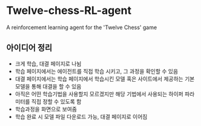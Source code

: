 # Twelve-chess-RL-agent
A reinforcement learning agent for the 'Twelve Chess' game


## 아이디어 정리
- 크게 학습, 대결 페이지로 나뉨
- 학습 페이지에서는 에이전트를 직접 학습 시키고, 그 과정을 확인할 수 있음
- 대결 페이지에서는 학습 페이지에서 학습시킨 모델 혹은 사이트에서 제공하는 기본 모델을 통해 대결을 할 수 있음
- 아직은 어떤 학습기법을 사용할지 모르겠지만 해당 기법에서 사용되는 하이퍼 파라미터를 직접 정할 수 있도록 함
- 학습과정을 화면으로 보여줌
- 학습 완료 시 모델 파일 다운로드 가능, 대결 페이지로 이어짐